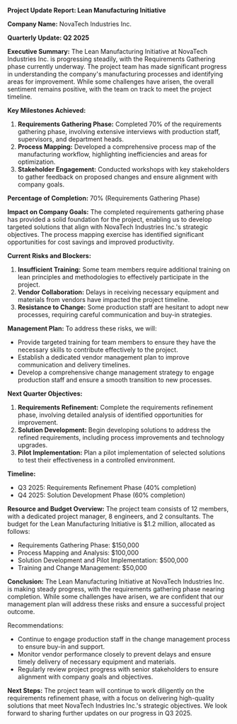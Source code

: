 **Project Update Report: Lean Manufacturing Initiative**

**Company Name:** NovaTech Industries Inc.

**Quarterly Update: Q2 2025**

**Executive Summary:**
The Lean Manufacturing Initiative at NovaTech Industries Inc. is progressing steadily, with the Requirements Gathering phase currently underway. The project team has made significant progress in understanding the company's manufacturing processes and identifying areas for improvement. While some challenges have arisen, the overall sentiment remains positive, with the team on track to meet the project timeline.

**Key Milestones Achieved:**

1. **Requirements Gathering Phase:** Completed 70% of the requirements gathering phase, involving extensive interviews with production staff, supervisors, and department heads.
2. **Process Mapping:** Developed a comprehensive process map of the manufacturing workflow, highlighting inefficiencies and areas for optimization.
3. **Stakeholder Engagement:** Conducted workshops with key stakeholders to gather feedback on proposed changes and ensure alignment with company goals.

**Percentage of Completion:** 70% (Requirements Gathering Phase)

**Impact on Company Goals:**
The completed requirements gathering phase has provided a solid foundation for the project, enabling us to develop targeted solutions that align with NovaTech Industries Inc.'s strategic objectives. The process mapping exercise has identified significant opportunities for cost savings and improved productivity.

**Current Risks and Blockers:**

1. **Insufficient Training:** Some team members require additional training on lean principles and methodologies to effectively participate in the project.
2. **Vendor Collaboration:** Delays in receiving necessary equipment and materials from vendors have impacted the project timeline.
3. **Resistance to Change:** Some production staff are hesitant to adopt new processes, requiring careful communication and buy-in strategies.

**Management Plan:**
To address these risks, we will:
* Provide targeted training for team members to ensure they have the necessary skills to contribute effectively to the project.
* Establish a dedicated vendor management plan to improve communication and delivery timelines.
* Develop a comprehensive change management strategy to engage production staff and ensure a smooth transition to new processes.

**Next Quarter Objectives:**

1. **Requirements Refinement:** Complete the requirements refinement phase, involving detailed analysis of identified opportunities for improvement.
2. **Solution Development:** Begin developing solutions to address the refined requirements, including process improvements and technology upgrades.
3. **Pilot Implementation:** Plan a pilot implementation of selected solutions to test their effectiveness in a controlled environment.

**Timeline:**

* Q3 2025: Requirements Refinement Phase (40% completion)
* Q4 2025: Solution Development Phase (60% completion)

**Resource and Budget Overview:**
The project team consists of 12 members, with a dedicated project manager, 8 engineers, and 2 consultants. The budget for the Lean Manufacturing Initiative is $1.2 million, allocated as follows:

* Requirements Gathering Phase: $150,000
* Process Mapping and Analysis: $100,000
* Solution Development and Pilot Implementation: $500,000
* Training and Change Management: $50,000

**Conclusion:**
The Lean Manufacturing Initiative at NovaTech Industries Inc. is making steady progress, with the requirements gathering phase nearing completion. While some challenges have arisen, we are confident that our management plan will address these risks and ensure a successful project outcome.

Recommendations:

* Continue to engage production staff in the change management process to ensure buy-in and support.
* Monitor vendor performance closely to prevent delays and ensure timely delivery of necessary equipment and materials.
* Regularly review project progress with senior stakeholders to ensure alignment with company goals and objectives.

**Next Steps:**
The project team will continue to work diligently on the requirements refinement phase, with a focus on delivering high-quality solutions that meet NovaTech Industries Inc.'s strategic objectives. We look forward to sharing further updates on our progress in Q3 2025.